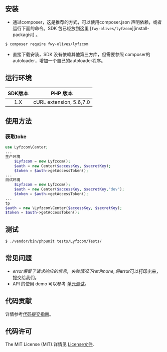 
## 安装

* 通过composer，这是推荐的方式，可以使用composer.json 声明依赖，或者运行下面的命令。SDK 包已经放到这里 [`fwy-olives/lyfzcom`][install-packagist] 。
```bash
$ composer require fwy-olives/lyfzcom
```
* 直接下载安装，SDK 没有依赖其他第三方库，但需要参照 composer的autoloader，增加一个自己的autoloader程序。

## 运行环境

|  SDK版本 | PHP 版本 |
|:--------------------:|:---------------------------:|
|          1.X         |  cURL extension,   5.6,7.0 |

## 使用方法

### 获取toke
```php
use Lyfzcom\Center;
...
生产环境
    $Lyfzcom = new Lyfzcom();
    $auth = new Center($accessKey, $secretKey);
    $token = $auth->getAccessToken();
...
测试环境
    $Lyfzcom = new Lyfzcom();
    $auth = new Center($accessKey, $secretKey,"dev");
    $token = $auth->getAccessToken();
...
tp
$auth = new \Lyfzcom\Center($accessKey, $secretKey);
$token = $auth->getAccessToken();
```

## 测试

``` bash
$ ./vendor/bin/phpunit tests/Lyfzcom/Tests/
```

## 常见问题

- $error保留了请求响应的信息，失败情况下ret 为none, 将$error可以打印出来，提交给我们。
- API 的使用 demo 可以参考 [单元测试](https://github.com/lyfzcom/php-sdk/blob/master/tests)。

## 代码贡献

详情参考[代码提交指南](https://github.com/lyfzcom/php-sdk/blob/master/CONTRIBUTING.md)。

## 代码许可

The MIT License (MIT).详情见 [License文件](https://github.com/lyfzcom/php-sdk/blob/master/LICENSE).
